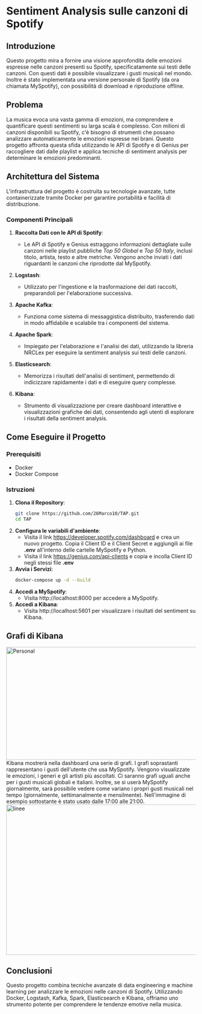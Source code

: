 # Sentiment Analysis sulle canzoni di Spotify

## Introduzione

Questo progetto mira a fornire una visione approfondita delle emozioni espresse nelle canzoni presenti su Spotify, specificatamente sui testi delle canzoni. Con questi dati è possibile visualizzare i gusti musicali nel mondo. Inoltre è stato implementata una versione personale di Spotify (da ora chiamata MySpotify), con possibilità di download e riproduzione offline.

## Problema

La musica evoca una vasta gamma di emozioni, ma comprendere e quantificare questi sentimenti su larga scala è complesso. Con milioni di canzoni disponibili su Spotify, c'è bisogno di strumenti che possano analizzare automaticamente le emozioni espresse nei brani. Questo progetto affronta questa sfida utilizzando le API di Spotify e di Genius per raccogliere dati dalle playlist e applica tecniche di sentiment analysis per determinare le emozioni predominanti.

## Architettura del Sistema

L'infrastruttura del progetto è costruita su tecnologie avanzate, tutte containerizzate tramite Docker per garantire portabilità e facilità di distribuzione.

### Componenti Principali

1. **Raccolta Dati con le API di Spotify**:
   - Le API di Spotify e Genius estraggono informazioni dettagliate sulle canzoni nelle playlist pubbliche *Top 50 Global* e *Top 50 Italy*, inclusi titolo, artista, testo e altre metriche.
   Vengono anche inviati i dati riguardanti le canzoni che riprodotte dal MySpotify.

2. **Logstash**:
   - Utilizzato per l'ingestione e la trasformazione dei dati raccolti, preparandoli per l'elaborazione successiva.

3. **Apache Kafka**:
   - Funziona come sistema di messaggistica distribuito, trasferendo dati in modo affidabile e scalabile tra i componenti del sistema.

4. **Apache Spark**:
   - Impiegato per l'elaborazione e l'analisi dei dati, utilizzando la libreria NRCLex per eseguire la sentiment analysis sui testi delle canzoni.

5. **Elasticsearch**:
   - Memorizza i risultati dell'analisi di sentiment, permettendo di indicizzare rapidamente i dati e di eseguire query complesse.

6. **Kibana**:
   - Strumento di visualizzazione per creare dashboard interattive e visualizzazioni grafiche dei dati, consentendo agli utenti di esplorare i risultati della sentiment analysis.

## Come Eseguire il Progetto

### Prerequisiti

- Docker
- Docker Compose

### Istruzioni

1. **Clona il Repository**:
   ```bash
   git clone https://github.com/26Marco10/TAP.git
   cd TAP
   ```
2. **Configura le variabili d'ambiente**:
    - Visita il link https://developer.spotify.com/dashboard e crea un nuovo progetto. Copia il Client ID e il Client Secret e aggiungili ai file **.env** all'interno delle cartelle MySpotify e Python.
    - Visita il link https://genius.com/api-clients e copia e incolla Client ID negli stessi file **.env**
3. **Avvia i Servizi**:
    ```bash
   docker-compose up -d --build
   ```
4. **Accedi a MySpotify**:
    - Visita http://localhost:8000 per accedere a MySpotify.
5. **Accedi a Kibana**:
    - Visita http://localhost:5601 per visualizzare i risultati del sentiment su Kibana.
 
 ## Grafi di Kibana
 <img src="images/Personal.png" alt="Personal" width="900" height="300">
 Kibana mostrerà nella dashboard una serie di grafi. I grafi soprastanti rappresentano i gusti dell'utente che usa MySpotify. Vengono visualizzate le emozioni, i generi e gli artisti più ascoltati. Ci saranno grafi uguali anche per i gusti musicali globali e italiani.
 Inoltre, se si userà MySpotify giornalmente, sarà possibile vedere come variano i propri gusti musicali nel tempo (giornalmente, settimanalmente e mensilmente). Nell'immagine di esempio sottostante è stato usato dalle 17:00 alle 21:00.
 <img src="images/Linee.png" alt="linee" width="900" height="400">
 

 ## Conclusioni
 Questo progetto combina tecniche avanzate di data engineering e machine learning per analizzare le emozioni nelle canzoni di Spotify. Utilizzando Docker, Logstash, Kafka, Spark, Elasticsearch e Kibana, offriamo uno strumento potente per comprendere le tendenze emotive nella musica.